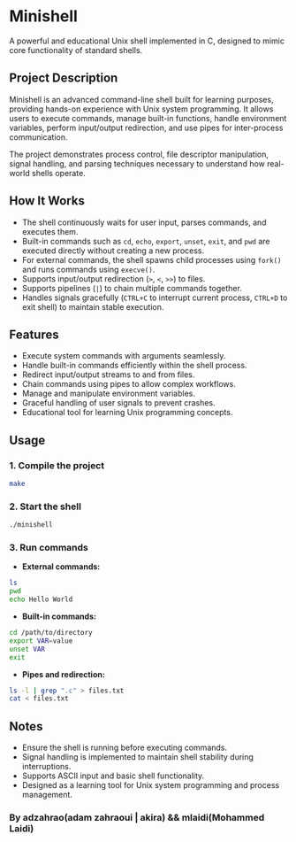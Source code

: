 # Minishell

A powerful and educational Unix shell implemented in C, designed to mimic core functionality of standard shells.

## Project Description

Minishell is an advanced command-line shell built for learning purposes, providing hands-on experience with Unix system programming. It allows users to execute commands, manage built-in functions, handle environment variables, perform input/output redirection, and use pipes for inter-process communication.

The project demonstrates process control, file descriptor manipulation, signal handling, and parsing techniques necessary to understand how real-world shells operate.

## How It Works

* The shell continuously waits for user input, parses commands, and executes them.
* Built-in commands such as `cd`, `echo`, `export`, `unset`, `exit`, and `pwd` are executed directly without creating a new process.
* For external commands, the shell spawns child processes using `fork()` and runs commands using `execve()`.
* Supports input/output redirection (`>`, `<`, `>>`) to files.
* Supports pipelines (`|`) to chain multiple commands together.
* Handles signals gracefully (`CTRL+C` to interrupt current process, `CTRL+D` to exit shell) to maintain stable execution.

## Features

* Execute system commands with arguments seamlessly.
* Handle built-in commands efficiently within the shell process.
* Redirect input/output streams to and from files.
* Chain commands using pipes to allow complex workflows.
* Manage and manipulate environment variables.
* Graceful handling of user signals to prevent crashes.
* Educational tool for learning Unix programming concepts.

## Usage

### 1. Compile the project

```bash
make
```

### 2. Start the shell

```bash
./minishell
```

### 3. Run commands

* **External commands:**

```bash
ls
pwd
echo Hello World
```

* **Built-in commands:**

```bash
cd /path/to/directory
export VAR=value
unset VAR
exit
```

* **Pipes and redirection:**

```bash
ls -l | grep ".c" > files.txt
cat < files.txt
```

## Notes

* Ensure the shell is running before executing commands.
* Signal handling is implemented to maintain shell stability during interruptions.
* Supports ASCII input and basic shell functionality.
* Designed as a learning tool for Unix system programming and process management.

### By adzahrao(adam zahraoui | akira) && mlaidi(Mohammed Laidi)

